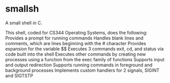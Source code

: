 # smallsh
A small shell in C.

This shell, coded for CS344 Operating Systems, does the following:
Provides a prompt for running commands
Handles blank lines and comments, which are lines beginning with the # character
Provides expansion for the variable $$
Executes 3 commands exit, cd, and status via code built into the shell
Executes other commands by creating new processes using a function from the exec family of functions
Supports input and output redirection
Supports running commands in foreground and background processes
Implements custom handlers for 2 signals, SIGINT and SIGTSTP
